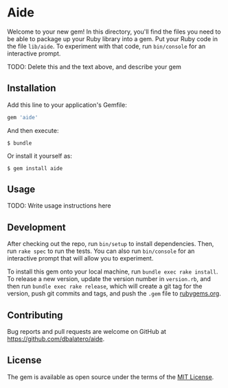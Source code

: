 # Aide

Welcome to your new gem! In this directory, you'll find the files you need to be able to package up your Ruby library into a gem. Put your Ruby code in the file `lib/aide`. To experiment with that code, run `bin/console` for an interactive prompt.

TODO: Delete this and the text above, and describe your gem

## Installation

Add this line to your application's Gemfile:

```ruby
gem 'aide'
```

And then execute:

    $ bundle

Or install it yourself as:

    $ gem install aide

## Usage

TODO: Write usage instructions here

## Development

After checking out the repo, run `bin/setup` to install dependencies. Then, run `rake spec` to run the tests. You can also run `bin/console` for an interactive prompt that will allow you to experiment.

To install this gem onto your local machine, run `bundle exec rake install`. To release a new version, update the version number in `version.rb`, and then run `bundle exec rake release`, which will create a git tag for the version, push git commits and tags, and push the `.gem` file to [rubygems.org](https://rubygems.org).

## Contributing

Bug reports and pull requests are welcome on GitHub at https://github.com/dbalatero/aide.

## License

The gem is available as open source under the terms of the [MIT License](http://opensource.org/licenses/MIT).
